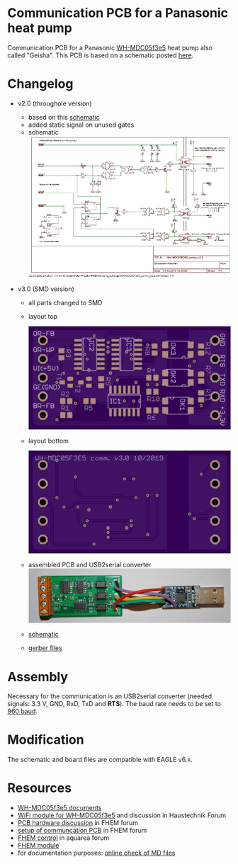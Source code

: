 # Communication PCB for a Panasonic heat pump
Communication PCB for a Panasonic [WH-MDC05f3e5](http://aquarea.smallsolutions.de/index.php?title=WH-MDC05f3e5) heat pump also called "Geisha". This PCB is based on a schematic posted [here](https://forum.fhem.de/index.php/topic,80916.msg879068.html#msg879068).

# Changelog

* v2.0 (throughole version)
  * based on this [schematic](https://forum.fhem.de/index.php/topic,80916.msg879068.html#msg879068)
  * added static signal on unused gates
  * schematic
    ![picture](pic/WH-MDC05F3E5_comm_v2.0_sch.jpg)

* v3.0 (SMD version)
  * all parts changed to SMD
  * layout top
  
    ![picture](pic/WH-MDC05F3E5_comm_v3.0_top.png)
  * layout bottom
  
    ![picture](pic/WH-MDC05F3E5_comm_v3.0_bot.png)
  * assembled PCB and USB2serial converter
    ![picture](pic/WH-MDC05F3E5_comm_v3.0-pic01.jpg)
  * [schematic](WH-MDC05F3E5_comm_v3.0_sch.pdf)
  * [gerber files](gerber/WH-MDC05F3E5_comm_v3.0_gerber.zip)
    

# Assembly
Necessary for the communication is an USB2serial converter (needed signals: 3.3 V, GND, RxD, TxD and __RTS__). The baud rate needs to be set to [960 baud](https://forum.fhem.de/index.php/topic,80916.msg729625.html#msg729625).

# Modification
The schematic and board files are compatible with EAGLE v6.x.

# Resources
* [WH-MDC05f3e5 documents](http://aquarea.smallsolutions.de/index.php?title=WH-MDC05f3e5#Links_zu_Original_Dokumenten)
* [WiFi module for WH-MDC05f3e5](https://www.haustechnikdialog.de/Forum/t/181931/Intensishome-Wifi-Modul-in-Kombination-mit-der-Panasonic-WH-MDC05F3E5-Geisha) and discussion in Haustechnik Forum
* [PCB hardware discussion](https://forum.fhem.de/index.php/topic,104628.msg985249.html#msg985249) in FHEM forum
* [setup of communcation PCB](https://forum.fhem.de/index.php/topic,80916.msg729625.html#msg729625) in FHEM forum
* [FHEM control](http://aquarea.smallsolutions.de/index.php?title=Steuerung_via_FHEM) in aquarea forum
* [FHEM module](https://github.com/der-lolo/aqaurea)
* for documentation purposes: [online check of MD files](https://dillinger.io/)
